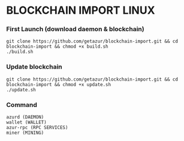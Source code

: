 # BLOCKCHAIN IMPORT LINUX

### First Launch (download daemon & blockchain)

	git clone https://github.com/getazur/blockchain-import.git && cd blockchain-import && chmod +x build.sh
	./build.sh

### Update blockchain

	git clone https://github.com/getazur/blockchain-import.git && cd blockchain-import && chmod +x update.sh
	./update.sh

### Command

	azurd (DAEMON)
	wallet (WALLET)
	azur-rpc (RPC SERVICES)
	miner (MINING)
